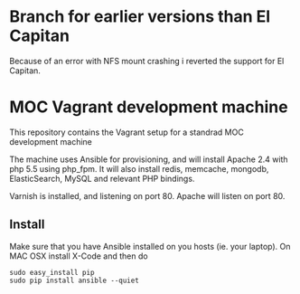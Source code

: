 Branch for earlier versions than El Capitan
==============

Because of an error with NFS mount crashing i reverted the support for El Capitan.


MOC Vagrant development machine
===============================

This repository contains the Vagrant setup for a standrad MOC development machine

The machine uses Ansible for provisioning, and will install Apache 2.4 with php 5.5 using php_fpm. It will also install
redis, memcache, mongodb, ElasticSearch, MySQL and relevant PHP bindings.

Varnish is installed, and listening on port 80. Apache will listen on port 80.
 

Install
-------

Make sure that you have Ansible installed on you hosts (ie. your laptop). On MAC OSX install X-Code and then do


	sudo easy_install pip
	sudo pip install ansible --quiet
	
